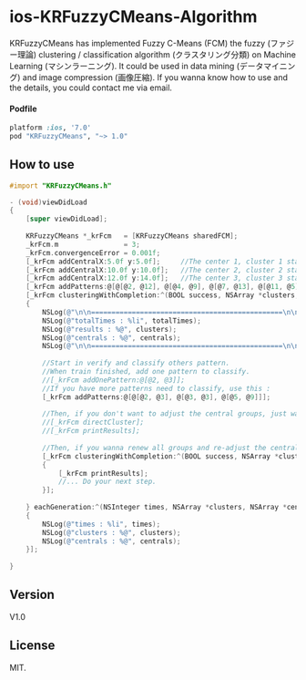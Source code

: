 ios-KRFuzzyCMeans-Algorithm
=================

KRFuzzyCMeans has implemented Fuzzy C-Means (FCM) the fuzzy (ファジー理論) clustering / classification algorithm (クラスタリング分類) on Machine Learning (マシンラーニング). It could be used in data mining (データマイニング) and image compression (画像圧縮). If you wanna know how to use and the details, you could contact me via email.

#### Podfile

```ruby
platform :ios, '7.0'
pod "KRFuzzyCMeans", "~> 1.0"
```

## How to use

``` objective-c
#import "KRFuzzyCMeans.h"

- (void)viewDidLoad 
{
    [super viewDidLoad];
    
    KRFuzzyCMeans *_krFcm   = [KRFuzzyCMeans sharedFCM];
    _krFcm.m                = 3;
    _krFcm.convergenceError = 0.001f;
    [_krFcm addCentralX:5.0f y:5.0f];     //The center 1, cluster 1 start in here
    [_krFcm addCentralX:10.0f y:10.0f];   //The center 2, cluster 2 start in here
    [_krFcm addCentralX:12.0f y:14.0f];   //The center 3, cluster 3 start in here
    [_krFcm addPatterns:@[@[@2, @12], @[@4, @9], @[@7, @13], @[@11, @5], @[@12, @7], @[@14, @4]]];
    [_krFcm clusteringWithCompletion:^(BOOL success, NSArray *clusters, NSArray *centrals, NSInteger totalTimes)
    {
        NSLog(@"\n\n===============================================\n\n");
        NSLog(@"totalTimes : %li", totalTimes);
        NSLog(@"results : %@", clusters);
        NSLog(@"centrals : %@", centrals);
        NSLog(@"\n\n===============================================\n\n");
        
        //Start in verify and classify others pattern.
        //When train finished, add one pattern to classify.
        //[_krFcm addOnePattern:@[@2, @3]];
        //If you have more patterns need to classify, use this :
        [_krFcm addPatterns:@[@[@2, @3], @[@3, @3], @[@5, @9]]];
        
        //Then, if you don't want to adjust the central groups, just wanna directly classify them, you could use :
        //[_krFcm directCluster];
        //[_krFcm printResults];
        
        //Then, if you wanna renew all groups and re-adjust the central groups, you could use :
        [_krFcm clusteringWithCompletion:^(BOOL success, NSArray *clusters, NSArray *centrals, NSInteger totalTimes)
        {
            [_krFcm printResults];
            //... Do your next step.
        }];
        
    } eachGeneration:^(NSInteger times, NSArray *clusters, NSArray *centrals)
    {
        NSLog(@"times : %li", times);
        NSLog(@"clusters : %@", clusters);
        NSLog(@"centrals : %@", centrals);
    }];
    
}
```

## Version

V1.0

## License

MIT.
